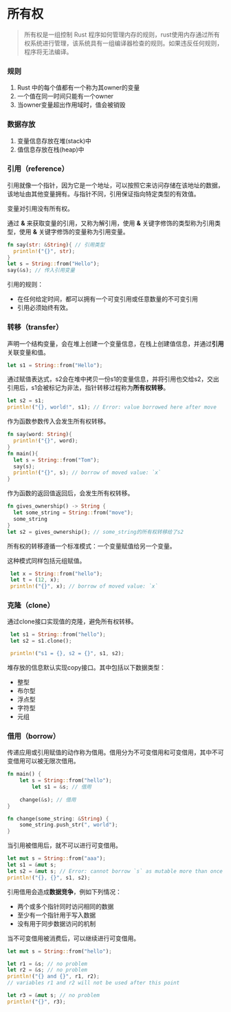 # 所有权

> 所有权是一组控制 Rust 程序如何管理内存的规则，rust使用内存通过所有权系统进行管理，该系统具有一组编译器检查的规则。如果违反任何规则，程序将无法编译。



### 规则

1. Rust 中的每个值都有一个称为其owner的变量
2. 一个值在同一时间只能有一个owner
3. 当owner变量超出作用域时，值会被销毁



### 数据存放

1. 变量信息存放在堆(stack)中
2. 值信息存放在栈(heap)中



### 引用（reference）

引用就像一个指针，因为它是一个地址，可以按照它来访问存储在该地址的数据，该地址由其他变量拥有。与指针不同，引用保证指向特定类型的有效值。

变量对引用没有所有权。

通过 **&** 来获取变量的引用，又称为解引用，使用 **&** 关键字修饰的类型称为引用类型，使用 **&** 关键字修饰的变量称为引用变量。

```rust
fn say(str: &String){ // 引用类型
  println!("{}", str);
}
let s = String::from("Hello");
say(&s); // 传入引用变量
```

引用的规则：

- 在任何给定时间，都可以拥有一个可变引用或任意数量的不可变引用
- 引用必须始终有效。



### 转移（transfer）

声明一个结构变量，会在堆上创建一个变量信息，在栈上创建值信息，并通过**引用**关联变量和值。

```rust
let s1 = String::from("Hello");
```

通过赋值表达式，s2会在堆中拷贝一份s1的变量信息，并将引用也交给s2，交出引用后，s1会被标记为非法，指针转移过程称为**所有权转移**。

```rust
let s2 = s1;
println!("{}, world!", s1); // Error: value borrowed here after move
```

作为函数参数传入会发生所有权转移。

```rust
fn say(word: String){
  println!("{}", word);
}
fn main(){
  let s = String::from("Tom");
  say(s);
  println!("{}", s); // borrow of moved value: `x`
}
```

作为函数的返回值返回后，会发生所有权转移。

```rust
fn gives_ownership() -> String {
  let some_string = String::from("move");
  some_string
}
let s2 = gives_ownership(); // some_string的所有权转移给了s2
```

所有权的转移遵循一个标准模式：一个变量赋值给另一个变量。

这种模式同样包括元组赋值。

```rust
 let x = String::from("hello");
 let t = (12, x);
 println!("{}", x); // borrow of moved value: `x`
```



### 克隆（clone）

通过clone接口实现值的克隆，避免所有权转移。

```rust
 let s1 = String::from("hello");
 let s2 = s1.clone();

 println!("s1 = {}, s2 = {}", s1, s2);
```

堆存放的信息默认实现copy接口。其中包括以下数据类型：

- 整型
- 布尔型
- 浮点型
- 字符型
- 元组



### 借用（borrow）

传递应用或引用赋值的动作称为借用。借用分为不可变借用和可变借用，其中不可变借用可以被无限次借用。

```rust
fn main() {
    let s = String::from("hello");
		let s1 = &s; // 借用
  
    change(&s); // 借用
}

fn change(some_string: &String) {
    some_string.push_str(", world");
}
```

当引用被借用后，就不可以进行可变借用。

```rust
let mut s = String::from("aaa");
let s1 = &mut s;
let s2 = &mut s; // Error: cannot borrow `s` as mutable more than once at a time
println!("{}, {}", s1, s2);
```

引用借用会造成**数据竞争**，例如下列情况：

- 两个或多个指针同时访问相同的数据
- 至少有一个指针用于写入数据
- 没有用于同步数据访问的机制

当不可变借用被消费后，可以继续进行可变借用。

```rust
let mut s = String::from("hello");

let r1 = &s; // no problem
let r2 = &s; // no problem
println!("{} and {}", r1, r2);
// variables r1 and r2 will not be used after this point

let r3 = &mut s; // no problem
println!("{}", r3);
```

